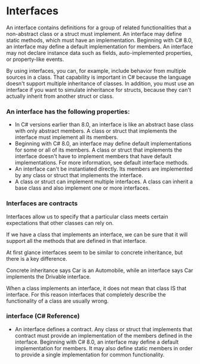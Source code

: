 # Interfaces

An interface contains definitions for a group of related functionalities that a non-abstract class or a struct must implement. An interface may define static methods, which must have an implementation. Beginning with C# 8.0, an interface may define a default implementation for members. An interface may not declare instance data such as fields, auto-implemented properties, or property-like events.

By using interfaces, you can, for example, include behavior from multiple sources in a class. That capability is important in C# because the language doesn't support multiple inheritance of classes. In addition, you must use an interface if you want to simulate inheritance for structs, because they can't actually inherit from another struct or class.


### An interface has the following properties:

- In C# versions earlier than 8.0, an interface is like an abstract base class with only abstract members. A class or struct that implements the interface must implement all its members.
- Beginning with C# 8.0, an interface may define default implementations for some or all of its members. A class or struct that implements the interface doesn't have to implement members that have default implementations. For more information, see default interface methods.
- An interface can't be instantiated directly. Its members are implemented by any class or struct that implements the interface.
- A class or struct can implement multiple interfaces. A class can inherit a base class and also implement one or more interfaces.

### Interfaces are contracts
Interfaces allow us to specify that a particular class meets certain expectations that other classes can rely on.

If we have a class that implements an interface, we can be sure that it will support all the methods that are defined in that interface.

At first glance interfaces seem to be similar to concrete inheritance, but there is a key difference.

Concrete inheritance says Car is an Automobile, while an interface says Car implements the Drivable interface.

When a class implements an interface, it does not mean that class IS that interface.  For this reason interfaces that completely describe the functionality of a class are usually wrong.

### interface (C# Reference)

- An interface defines a contract. Any class or struct that implements that contract must provide an implementation of the members defined in the interface. Beginning with C# 8.0, an interface may define a default implementation for members. It may also define static members in order to provide a single implementation for common functionality.